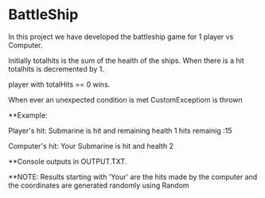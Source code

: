 # BattleShip

In this project we have developed the battleship game for 1 player vs Computer.


Initially totalhits is the sum of the health of the ships.
When there is a hit totalhits is decremented by 1.

player with totalHits == 0 wins.

When ever an unexpected condition is met CustomExceptiom is thrown

**Example:

Player's hit: Submarine is hit and remaining health 1 hits remainig :15

Computer's hit: Your Submarine	is hit and health 2

**Console outputs in OUTPUT.TXT.

**NOTE: Results starting with 'Your' are the hits made by the computer and the coordinates are generated randomly using Random
